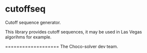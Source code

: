# cutoffseq
Cutoff sequence generator.

This library provides cutoff sequences, it may be used in Las Vegas algorihms for example.

===================
The Choco-solver dev team.
